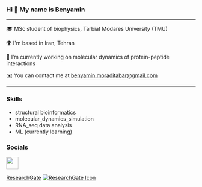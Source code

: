 ### Hi 👋 My name is Benyamin 

<hr>

🎓  MSc student of biophysics, Tarbiat Modares University (TMU)

🌍  I'm based in Iran, Tehran

🔭  I’m currently working on molecular dynamics of protein-peptide interactions

✉️  You can contact me at benyamin.moraditabar@gmail.com

<hr>

### Skills
* structural bioinformatics
* molecular_dynamics_simulation
* RNA_seq data analysis
* ML (currently learning)

### Socials
<a href="https://www.linkedin.com/in/benyamin-moraditabar" target="_blank" rel="noreferrer"><img src="https://raw.githubusercontent.com/danielcranney/readme-generator/main/public/icons/socials/linkedin.svg" width="32" height="32" /></a>

[ResearchGate](https://www.researchgate.net/profile/Benyamin-Moraditabar) [![ResearchGate Icon](URL_TO_RESEARCHGATE_ICON)](https://www.researchgate.net/profile/Benyamin-Moraditabar)
